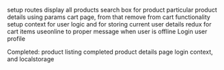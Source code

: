 setup routes
display all products
search box for product
particular product details using params
cart page, from that remove from cart functionality
setup context for user logic and for storing current user details
redux for cart items
useonline to proper message when user is offline
Login
user profile


Completed: 
product listing completed
product details page
login context, and localstorage